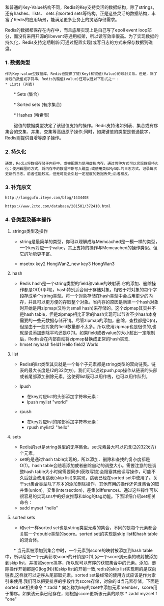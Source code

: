 
和普通的Key-Value结构不同，Redis的Key支持灵活的数据结构，除了strings，还有hashes、lists、 sets 和sorted sets等结构。正是这些灵活的数据结构，丰富了Redis的应用场景，能满足更多业务上的灵活存储需求。

Redis的数据都保存在内存中，而且底层实现上是自己写了epoll event loop部分，而没有采用开源的libevent等通用框架，所以读写效率很高。为了实现数据的持久化，Redis支持定期刷新(可通过配置实现)或写日志的方式来保存数据到磁盘。

### 1. 数据类型
    
    作为Key-value型数据库，Redis也提供了键(Key)和键值(Value)的映射关系。但是，除了常规的数值或字符串，Redis的键值(value)还可以是以下形式之一：
    * Lists (列表)

　　* Sets (集合)

　　* Sorted sets (有序集合)

　　* Hashes (哈希表)

　　键值的数据类型决定了该键值支持的操作。Redis支持诸如列表、集合或有序集合的交集、并集、查集等高级原子操作;同时，如果键值的类型是普通数字，Redis则提供自增等原子操作。

### 2. 持久化

    通常，Redis将数据存储于内存中，或被配置为使用虚拟内存。通过两种方式可以实现数据持久化：使用截图的方式，将内存中的数据不断写入磁盘;或使用类似MySQL的日志方式，记录每次更新的日志。前者性能较高，但是可能会引起一定程度的数据丢失;后者相反。


### 3. 补充原文

    http://langgufu.iteye.com/blog/1434408

    https://www.2cto.com/database/201501/372410.html

### 4. 各类型及基本操作

1. strings类型及操作

    * string是最简单的类型，你可以理解成与Memcached是一模一样的类型，一个key对应一个value，其上支持的操作与Memcached的操作类似。但它的功能更丰富。

    * msetnx key2 HongWan2_new key3 HongWan3

2. hash

    * Redis hash是一个string类型的field和value的映射表.它的添加、删除操作都是O(1)(平均)。hash特别适合用于存储对象。相较于将对象的每个字段存成单个string类型。将一个对象存储在hash类型中会占用更少的内存，并且可以更方便的存取整个对象。省内存的原因是新建一个hash对象时开始是用zipmap(又称为small hash)来存储的。这个zipmap其实并不是hash table，但是zipmap相比正常的hash实现可以节省不少hash本身需要的一些元数据存储开销。尽管zipmap的添加，删除，查找都是O(n)，但是由于一般对象的field数量都不太多。所以使用zipmap也是很快的,也就是说添加删除平均还是O(1)。如果field或者value的大小超出一定限制后，Redis会在内部自动将zipmap替换成正常的hash实现.
    * hmset myhash field1 Hello field2 World

3. list

    * Redis的list类型其实就是一个每个子元素都是string类型的双向链表。链表的最大长度是(2的32次方)。我们可以通过push,pop操作从链表的头部或者尾部添加删除元素。这使得list既可以用作栈，也可以用作队列。

    * lpush
        * 在key对应list的头部添加字符串元素：
        * lpush mylist "world"

    * rpush
        * 在key对应list的尾部添加字符串元素：
        * rpush mylist2 "hello"

4. sets

    * Redis的set是string类型的无序集合。set元素最大可以包含(2的32次方)个元素。
    * set的是通过hash table实现的，所以添加、删除和查找的复杂度都是O(1)。hash table会随着添加或者删除自动的调整大小。需要注意的是调整hash table大小时候需要同步(获取写锁)会阻塞其他读写操作，可能不久后就会改用跳表(skip list)来实现，跳表已经在sorted set中使用了。关于set集合类型除了基本的添加删除操作，其他有用的操作还包含集合的取并集(union)，交集(intersection)，差集(difference)。通过这些操作可以很容易的实现sns中的好友推荐和blog的tag功能。下面详细介绍set相关命令：
    * sadd myset "hello"

5. sorted sets

    * 和set一样sorted set也是string类型元素的集合，不同的是每个元素都会关联一个double类型的score。sorted set的实现是skip list和hash table的混合体。

　　* 当元素被添加到集合中时，一个元素到score的映射被添加到hash table中，所以给定一个元素获取score的开销是O(1),另一个score到元素的映射被添加到skip list，并按照score排序，所以就可以有序的获取集合中的元素。添加，删除操作开销都是O(log(N))和skip list的开销一致,redis的skip list实现用的是双向链表,这样就可以逆序从尾部取元素。sorted set最经常的使用方式应该是作为索引来使用.我们可以把要排序的字段作为score存储，对象的id当元素存储。下面是sorted set相关命令
    * zadd
        * 向名称为key的zset中添加元素member，score用于排序。如果该元素已经存在，则根据score更新该元素的顺序
        * zadd myzset 1 "one"
